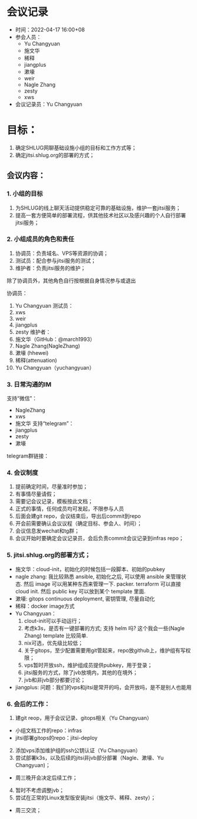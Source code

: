 # 会议记录

* 时间：2022-04-17 16:00+08
* 参会人员：
  - Yu Changyuan
  - 施文华
  - 稀释
  - jiangplus
  - 漱壕
  - weir
  - Nagle Zhang
  - zesty
  - xws
* 会议记录员：Yu Changyuan

# 目标：
1. 确定SHLUG网聊基础设施小组的目标和工作方式等；
2. 确定jitsi.shlug.org的部署的方式；

## 会议内容：
### 1. 小组的目标
1. 为SHLUG的线上聊天活动提供稳定可靠的基础设施，维护一套jitsi服务；
2. 提高一套方便简单的部署流程，供其他技术社区以及感兴趣的个人自行部署jitsi服务；

### 2. 小组成员的角色和责任
1. 协调员：负责域名、VPS等资源的协调；
2. 测试员：配合参与jitsi服务的测试；
3. 维护者：负责jitsi服务的维护；

除了协调员外，其他角色自行按根据自身情况参与或退出

协调员：
1. Yu Changyuan
测试员：
1. xws
2. weir
3. jiangplus
4. zesty
维护者：
1. 施文华（GitHub：@march1993）
2. Nagle Zhang(NagleZhang)
3. 漱壕 (hhewei)
4. 稀释(attenuation)
5. Yu Changyuan（yuchangyuan）

### 3. 日常沟通的IM
支持“微信”：
- NagleZhang
- xws
- 施文华
支持“telegram”：
- jiangplus
- zesty
- 漱壕

telegram群链接： <hide>

### 4.  会议制度
 1. 提前确定时间，尽量准时参加；
 2. 有事情尽量请假；
 3. 需要记会议记录，模板按此文档；
 4. 正式的事情，任何成员均可发起，不限参与人员
 5. 后面会建git repo，会议结束后，导出后commit到repo
 6. 开会前需要确认会议议程（确定目标、参会人、时间）；
 7. 会议信息发wechat和tg群；
 8. 会议开始时要确定会议记录员，会后负责commit会议记录到infras repo；
 
### 5. jitsi.shlug.org的部署方式；
* 施文华：cloud-init，初始化的时候包括一段脚本、初始的pubkey
* nagle zhang: 我比较熟悉 ansible, 初始化之后, 可以使用 ansible 来管理状态. 然后 image 可以用某种东西来管理一下. packer.  terraform 可以直接  cloud init. 然后 public key 可以放到某个 template 里面. 
* 漱壕: gitops continuous deployment, 密钥管理, 尽量自动化
* 稀释：docker image方式
* Yu Changyuan：
  1. clout-init可以手动运行；
  2. 考虑k3s，是否有一键部署的方式; 支持 helm 吗? 这个我会一些(Nagle Zhang) template 比较简单. 
  3. nix可选，优先级比较低；
  4. 关于gitops，至少配置需要用git管起来，repo放github上，维护组有写权限；
  5. vps暂时开放ssh，维护组成员提供pubkey，用于登录；
  6. jitsi服务的方式，除了jvb放境内，其他的在境外；
  7. jvb和非jvb部分都要讨论；
* jiangplus: 问题：我们的vps和jitsi是常开的吗，会开放吗，是不是别人也能用

### 6. 会后的工作：
1. 建git reop，用于会议记录、gitops相关（Yu Changyuan）
 - 小组文档工作的repo：infras
 - jitsi部署gitops的repo：jitsi-deploy
2. 添加vps添加维护组的ssh公钥认证（Yu Changyuan）
3. 尝试部署k3s，以及后续的jitsi非jvb部分部署（Nagle、漱壕、Yu Changyuan)；
  - 周三晚开会决定后续工作；
4. 暂时不考虑调整jvb；
5. 尝试在正常的Linux发型版安装jitsi（施文华、稀释、zesty）；
  - 周三交流；

